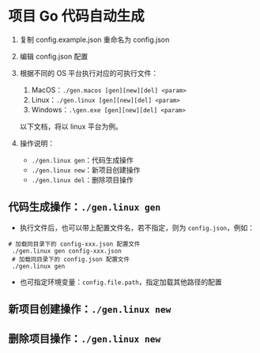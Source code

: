 # 项目 Go 代码自动生成

1. 复制 config.example.json 重命名为 config.json
2. 编辑 config.json 配置
3. 根据不同的 OS 平台执行对应的可执行文件：
   1. MacOS：`./gen.macos [gen][new][del] <param>`
   2. Linux：`./gen.linux [gen][new][del] <param>`
   3. Windows：`.\gen.exe [gen][new][del] <param>`
   
   以下文档，将以 linux 平台为例。
4. 操作说明：
   - `./gen.linux gen`：代码生成操作 
   - `./gen.linux new`：新项目创建操作 
   - `./gen.linux del`：删除项目操作

## 代码生成操作：`./gen.linux gen`

- 执行文件后，也可以带上配置文件名，若不指定，则为 `config.json`，例如：

```shell
# 加载同目录下的 config-xxx.json 配置文件
 ./gen.linux gen config-xxx.json
 # 加载同目录下的 config.json 配置文件
 ./gen.linux gen
```

- 也可指定环境变量：`config.file.path`，指定加载其他路径的配置

## 新项目创建操作：`./gen.linux new`

## 删除项目操作：`./gen.linux new`



